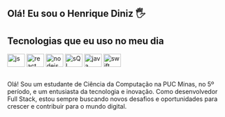 ## Olá! Eu sou o Henrique Diniz 🖐️


## Tecnologias que eu uso no meu dia

<div style="display: inline_block">
  <img align="center" alt="js" height="30" width="40" src="https://cdn.jsdelivr.net/gh/devicons/devicon@latest/icons/javascript/javascript-original.svg" />
  <img align="center" alt="react" height="30" width="40" src="https://cdn.jsdelivr.net/gh/devicons/devicon@latest/icons/react/react-original.svg"  />
  <img align="center" alt="nodejs" height="30" width="40"src="https://cdn.jsdelivr.net/gh/devicons/devicon@latest/icons/nodejs/nodejs-original.svg"/>
  <img align="center" alt="sQL" height="30" width="40" src="https://cdn.jsdelivr.net/gh/devicons/devicon@latest/icons/azuresqldatabase/azuresqldatabase-original.svg">
  <img align="center" alt="java" height="30" width="40" src="https://cdn.jsdelivr.net/gh/devicons/devicon@latest/icons/java/java-original.svg">
  <img align="center" alt="swift" height="30" width="40" src="https://cdn.jsdelivr.net/gh/devicons/devicon@latest/icons/swift/swift-original.svg">

 
</div><br/>

Olá! Sou um estudante de Ciência da Computação na PUC Minas, no 5º período, e um entusiasta da tecnologia e inovação. Como desenvolvedor Full Stack, estou sempre buscando novos desafios e oportunidades para crescer e contribuir para o mundo digital.


